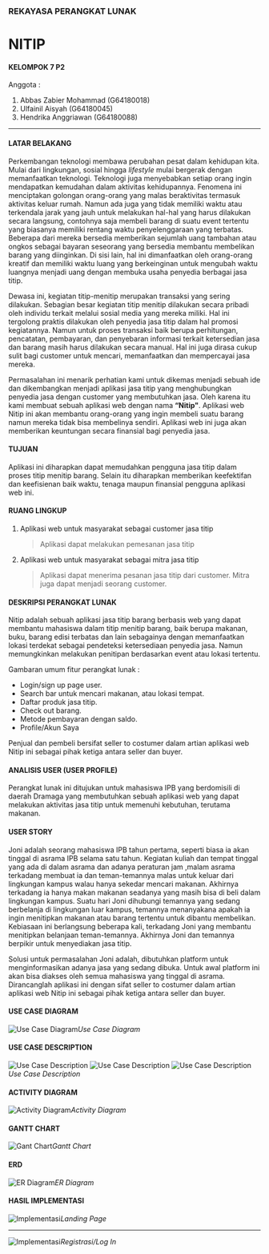 ### REKAYASA PERANGKAT LUNAK
# NITIP
#### KELOMPOK 7 P2

Anggota :
1. Abbas Zabier Mohammad (G64180018)
2. Ulfainil Aisyah (G64180045)
3. Hendrika Anggriawan (G64180088)

---

#### LATAR BELAKANG

Perkembangan teknologi membawa perubahan pesat dalam kehidupan kita. Mulai dari lingkungan, sosial hingga *lifestyle* mulai bergerak dengan memanfaatkan teknologi. Teknologi juga menyebabkan setiap orang ingin mendapatkan kemudahan dalam aktivitas kehidupannya. Fenomena ini menciptakan golongan orang-orang yang malas beraktivitas termasuk aktivitas keluar rumah. Namun ada juga yang tidak memiliki waktu atau terkendala jarak yang jauh untuk melakukan hal-hal yang harus dilakukan secara langsung, contohnya saja membeli barang di suatu event tertentu yang biasanya memiliki rentang waktu penyelenggaraan yang terbatas. Beberapa dari mereka bersedia memberikan sejumlah uang tambahan atau ongkos sebagai bayaran seseorang yang bersedia membantu membelikan barang yang diinginkan. Di sisi lain, hal ini dimanfaatkan oleh orang-orang kreatif dan memiliki waktu luang yang berkeinginan untuk mengubah waktu luangnya menjadi uang dengan membuka usaha penyedia berbagai jasa titip.
 
Dewasa ini, kegiatan titip-menitip merupakan transaksi yang sering dilakukan. Sebagian besar kegiatan titip menitip dilakukan secara pribadi oleh individu terkait melalui sosial media yang mereka miliki. Hal ini tergolong praktis dilakukan oleh penyedia jasa titip dalam hal promosi kegiatannya. Namun untuk proses transaksi baik berupa perhitungan, pencatatan, pembayaran, dan penyebaran informasi terkait ketersedian jasa dan barang masih harus dilakukan secara manual. Hal ini juga dirasa cukup sulit bagi customer untuk mencari, memanfaatkan dan mempercayai jasa mereka. 

Permasalahan ini menarik perhatian kami untuk dikemas menjadi sebuah ide dan dikembangkan menjadi aplikasi jasa titip yang menghubungkan penyedia jasa dengan customer yang membutuhkan jasa. Oleh karena itu kami membuat sebuah aplikasi web dengan nama **“Nitip"**. Aplikasi web Nitip ini akan membantu orang-orang yang ingin membeli suatu barang namun mereka tidak bisa membelinya sendiri. Aplikasi web ini juga akan memberikan keuntungan secara finansial bagi penyedia jasa. 


#### TUJUAN

Aplikasi ini diharapkan dapat memudahkan pengguna jasa titip dalam proses titip menitip barang. Selain itu diharapkan memberikan keefektifan dan keefisienan baik waktu, tenaga maupun finansial pengguna aplikasi web ini.


#### RUANG LINGKUP
1. Aplikasi web untuk masyarakat sebagai customer jasa titip
    > Aplikasi dapat melakukan pemesanan jasa titip
2. Aplikasi web untuk masyarakat sebagai mitra jasa titip
    > Aplikasi dapat menerima pesanan jasa titip dari customer. Mitra juga dapat menjadi seorang customer.

#### DESKRIPSI PERANGKAT LUNAK
Nitip adalah sebuah aplikasi jasa titip barang berbasis web yang dapat membantu mahasiswa dalam titip menitip barang, baik berupa makanan, buku, barang edisi terbatas dan lain sebagainya dengan memanfaatkan lokasi terdekat sebagai pendeteksi ketersediaan penyedia jasa. Namun memungkinkan melakukan penitipan berdasarkan event atau lokasi tertentu.

Gambaran umum fitur perangkat lunak :

- Login/sign up page user.
- Search bar untuk mencari makanan, atau lokasi tempat.
- Daftar produk jasa titip.
- Check out barang.
- Metode pembayaran dengan saldo.
- Profile/Akun Saya

Penjual dan pembeli bersifat seller to costumer dalam artian aplikasi web Nitip ini sebagai pihak ketiga antara seller dan buyer.


#### ANALISIS USER (USER PROFILE)
Perangkat lunak ini ditujukan untuk mahasiswa IPB yang berdomisili di daerah Dramaga yang membutuhkan sebuah aplikasi web yang dapat melakukan aktivitas jasa titip untuk memenuhi kebutuhan, terutama makanan.

#### USER STORY

Joni adalah seorang mahasiswa IPB tahun pertama, seperti biasa ia akan tinggal di asrama IPB selama satu tahun. Kegiatan kuliah dan tempat tinggal yang ada di dalam asrama dan adanya peraturan jam ,malam asrama terkadang membuat ia dan teman-temannya malas untuk keluar dari lingkungan kampus walau hanya sekedar mencari makanan. Akhirnya terkadang ia hanya makan makanan seadanya yang masih bisa di beli dalam lingkungan kampus. Suatu hari Joni dihubungi temannya yang sedang berbelanja di lingkungan luar kampus, temannya menanyakana apakah ia ingin menitipkan makanan atau barang tertentu untuk dibantu membelikan. Kebiasaan ini berlangsung beberapa kali, terkadang Joni yang membantu menitipkan belanjaan teman-temannya. Akhirnya Joni dan temannya berpikir untuk menyediakan jasa titip.

Solusi untuk permasalahan Joni adalah, dibutuhkan platform untuk menginformasikan adanya jasa yang sedang dibuka. Untuk awal platform ini akan bisa diakses oleh semua mahasiswa yang tinggal di asrama. Dirancanglah aplikasi ini dengan sifat seller to costumer dalam artian aplikasi web Nitip ini sebagai pihak ketiga antara seller dan buyer.

#### USE CASE DIAGRAM
![Use Case Diagram](/assets/usecase-diagram.png)*Use Case Diagram*


#### USE CASE DESCRIPTION

![Use Case Description](/assets/usecasedesc1.png)
![Use Case Description](/assets/usecasedesc2.png)
![Use Case Description](/assets/usecasedesc3.png)*Use Case Description*


#### ACTIVITY DIAGRAM

![Activity Diagram](/assets/activity-diagram.png)*Activity Diagram*


#### GANTT CHART
![Gant Chart](/assets/Ganttchart.png)*Gantt Chart*


#### ERD
![ER Diagram](/assets/erd.png)*ER Diagram*


#### HASIL IMPLEMENTASI
![Implementasi](/assets/implementasi1.png)*Landing Page*

---
![Implementasi](/assets/implementasi2.png)*Registrasi/Log In*
